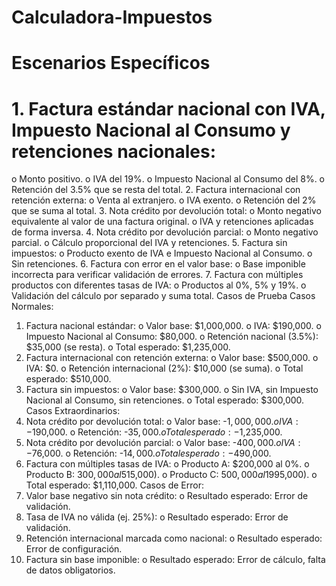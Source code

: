 # Calculadora-Impuestos

# Escenarios Específicos
# 1.	Factura estándar nacional con IVA, Impuesto Nacional al Consumo y retenciones nacionales:

o	Monto positivo.
o	IVA del 19%.
o	Impuesto Nacional al Consumo del 8%.
o	Retención del 3.5% que se resta del total.
2.	Factura internacional con retención externa:
o	Venta al extranjero.
o	IVA exento.
o	Retención del 2% que se suma al total.
3.	Nota crédito por devolución total:
o	Monto negativo equivalente al valor de una factura original.
o	IVA y retenciones aplicadas de forma inversa.
4.	Nota crédito por devolución parcial:
o	Monto negativo parcial.
o	Cálculo proporcional del IVA y retenciones.
5.	Factura sin impuestos:
o	Producto exento de IVA e Impuesto Nacional al Consumo.
o	Sin retenciones.
6.	Factura con error en el valor base:
o	Base imponible incorrecta para verificar validación de errores.
7.	Factura con múltiples productos con diferentes tasas de IVA:
o	Productos al 0%, 5% y 19%.
o	Validación del cálculo por separado y suma total.
Casos de Prueba
Casos Normales:
1.	Factura nacional estándar:
o	Valor base: $1,000,000.
o	IVA: $190,000.
o	Impuesto Nacional al Consumo: $80,000.
o	Retención nacional (3.5%): $35,000 (se resta).
o	Total esperado: $1,235,000.
2.	Factura internacional con retención externa:
o	Valor base: $500,000.
o	IVA: $0.
o	Retención internacional (2%): $10,000 (se suma).
o	Total esperado: $510,000.
3.	Factura sin impuestos:
o	Valor base: $300,000.
o	Sin IVA, sin Impuesto Nacional al Consumo, sin retenciones.
o	Total esperado: $300,000.
Casos Extraordinarios:
1.	Nota crédito por devolución total:
o	Valor base: -$1,000,000.
o	IVA: -$190,000.
o	Retención: -$35,000.
o	Total esperado: -$1,235,000.
2.	Nota crédito por devolución parcial:
o	Valor base: -$400,000.
o	IVA: -$76,000.
o	Retención: -$14,000.
o	Total esperado: -$490,000.
3.	Factura con múltiples tasas de IVA:
o	Producto A: $200,000 al 0%.
o	Producto B: $300,000 al 5% ($15,000).
o	Producto C: $500,000 al 19% ($95,000).
o	Total esperado: $1,110,000.
Casos de Error:
1.	Valor base negativo sin nota crédito:
o	Resultado esperado: Error de validación.
2.	Tasa de IVA no válida (ej. 25%):
o	Resultado esperado: Error de validación.
3.	Retención internacional marcada como nacional:
o	Resultado esperado: Error de configuración.
4.	Factura sin base imponible:
o	Resultado esperado: Error de cálculo, falta de datos obligatorios.

